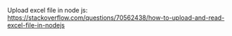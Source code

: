 Upload excel file in node js:   https://stackoverflow.com/questions/70562438/how-to-upload-and-read-excel-file-in-nodejs
